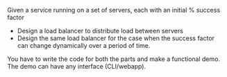 Given a service running on a set of servers, each with an initial % success factor
- Design a load balancer to distribute load between servers
- Design the same load balancer for the case when the success factor can change dynamically over a period of time.

You have to write the code for both the parts and make a functional demo. The demo can have any interface (CLI/webapp).